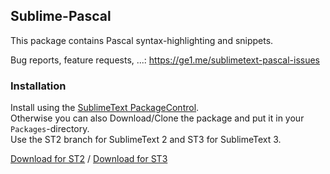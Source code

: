 ## Sublime-Pascal ##
This package contains Pascal syntax-highlighting and snippets.

Bug reports, feature requests, ...: https://ge1.me/sublimetext-pascal-issues

### Installation ###
Install using the [SublimeText PackageControl](http://wbond.net/sublime_packages/package_control).  
Otherwise you can also Download/Clone the package and put it in your `Packages`-directory.  
Use the ST2 branch for SublimeText 2 and ST3 for SublimeText 3.  

[Download for ST2](https://github.com/fnkr/ST-Pascal/archive/ST2.zip) / [Download for ST3](https://github.com/fnkr/ST-Pascal/archive/ST3.zip)
